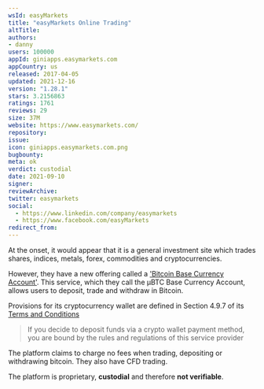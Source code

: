 ```yaml
---
wsId: easyMarkets
title: "easyMarkets Online Trading"
altTitle: 
authors:
- danny
users: 100000
appId: giniapps.easymarkets.com
appCountry: us
released: 2017-04-05
updated: 2021-12-16
version: "1.28.1"
stars: 3.2156863
ratings: 1761
reviews: 29
size: 37M
website: https://www.easymarkets.com/
repository: 
issue: 
icon: giniapps.easymarkets.com.png
bugbounty: 
meta: ok
verdict: custodial
date: 2021-09-10
signer: 
reviewArchive:
twitter: easymarkets
social:
  - https://www.linkedin.com/company/easymarkets
  - https://www.facebook.com/easyMarkets
redirect_from:
---
```


At the onset, it would appear that it is a general investment site which trades shares, indices, metals, forex, commodities and cryptocurrencies.

However, they have a new offering called a ['Bitcoin Base Currency Account'](https://www.easymarkets.com/int/bitcoin-account-base-currency/). This service, which they call the μBTC Base Currency Account, allows users to deposit, trade and withdraw in Bitcoin. 

Provisions for its cryptocurrency wallet are defined in Section 4.9.7 of its [Terms and Conditions](https://static.easymarkets.com/assets/assets/view/20210524-client-agreement-bvi-int-en.pdf)

> If  you  decide  to  deposit  funds  via  a  crypto  wallet payment method, you are bound by the rules and regulations of this service provider

The platform claims to charge no fees when trading, depositing or withdrawing bitcoin. They also have CFD trading. 

The platform is proprietary, **custodial** and therefore **not verifiable**.

